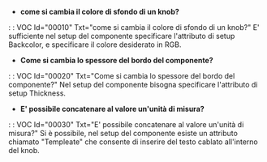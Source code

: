 - **come si cambia il colore di sfondo di un knob?**

 :  : VOC Id="00010" Txt="come si cambia il colore di sfondo di un knob?"
E' sufficiente nel setup del componente specificare l'attributo di setup Backcolor, e specificare il colore desiderato in RGB.

- **Come si cambia lo spessore del bordo del componente?**

 :  : VOC Id="00020" Txt="Come si cambia lo spessore del bordo del componente?"
Nel setup del componente bisogna specificare l'attributo di setup Thickness.

- **E' possibile concatenare al valore un'unità di misura?**

 :  : VOC Id="00030" Txt="E' possibile concatenare al valore un'unità di misura?"
Si è possibile, nel setup del componente esiste un attributo chiamato "Templeate" che consente di inserire del testo cablato all'interno del knob.


